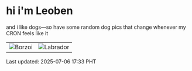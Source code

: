 # hi i'm Leoben

and i like dogs—so have some random dog pics that change whenever my CRON feels like it

|  |  |
|--------|----------|
| ![Borzoi](https://random-dog-vercel.vercel.app/api/random-borzoi?v=1751794381) | ![Labrador](https://random-dog-vercel.vercel.app/api/random-labrador?v=1751794381) |

Last updated: 2025-07-06 17:33 PHT
